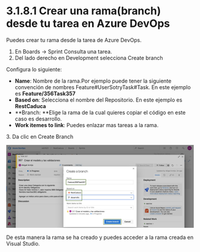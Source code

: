 # 3.1.8.1 Crear una rama(branch) desde tu tarea en Azure DevOps

Puedes crear tu rama desde la tarea de Azure DevOps.

1. En Boards -> Sprint Consulta una tarea.&#x20;
2. Del lado derecho en Development selecciona Create branch

Configura lo siguiente:

* **Name**: Nombre de la rama.Por ejemplo puede tener la siguiente convención de nombres Feature#UserSotryTask#Task. En este ejemplo es **Feature/356Task357**
* **Based on**: Selecciona el nombre del Repositorio. En este ejemplo es **RestCaduca**
* **Branch: **Elige la rama de la cual quieres copiar el código en este caso es desarrollo.
* **Work itemes to link**: Puedes enlazar mas tareas a la rama.

3\. Da clic en Create Branch

![](<../../../../.gitbook/assets/image (454).png>)

De esta manera la rama se ha creado y puedes acceder a la rama creada en Visual Studio.
